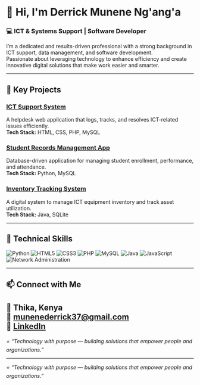 # 👋 Hi, I'm Derrick Munene Ng'ang'a 
### 💻 ICT & Systems Support | Software Developer  

I’m a dedicated and results-driven professional with a strong background in ICT support, data management, and software development.  
Passionate about leveraging technology to enhance efficiency and create innovative digital solutions that make work easier and smarter.

---

## 🚀 Key Projects

### [ICT Support System](https://github.com/derrickmunene/ict-support-system)
A helpdesk web application that logs, tracks, and resolves ICT-related issues efficiently.  
**Tech Stack:** HTML, CSS, PHP, MySQL  

### [Student Records Management App](https://github.com/derrickmunene/student-records-app)
Database-driven application for managing student enrollment, performance, and attendance.  
**Tech Stack:** Python, MySQL  

### [Inventory Tracking System](https://github.com/derrickmunene/inventory-tracker)
A digital system to manage ICT equipment inventory and track asset utilization.  
**Tech Stack:** Java, SQLite  

---

## 🧠 Technical Skills  

![Python](https://img.shields.io/badge/Python-3776AB?style=for-the-badge&logo=python&logoColor=white)
![HTML5](https://img.shields.io/badge/HTML5-E34F26?style=for-the-badge&logo=html5&logoColor=white)
![CSS3](https://img.shields.io/badge/CSS3-1572B6?style=for-the-badge&logo=css3&logoColor=white)
![PHP](https://img.shields.io/badge/PHP-777BB4?style=for-the-badge&logo=php&logoColor=white)
![MySQL](https://img.shields.io/badge/MySQL-4479A1?style=for-the-badge&logo=mysql&logoColor=white)
![Java](https://img.shields.io/badge/Java-ED8B00?style=for-the-badge&logo=openjdk&logoColor=white)
![JavaScript](https://img.shields.io/badge/JavaScript-F7DF1E?style=for-the-badge&logo=javascript&logoColor=black)
![Network Administration](https://img.shields.io/badge/Network_Admin-00599C?style=for-the-badge&logo=cisco&logoColor=white)

---

## 📫 Connect with Me

📍 Thika, Kenya  
📧 [munenederrick37@gmail.com](mailto:munenederrick37@gmail.com)  
💼 [LinkedIn](https://www.linkedin.com/in/derrick-ng-ang-a-8108b7259)   
---

⭐️ *“Technology with purpose — building solutions that empower people and organizations.”* 

---

⭐️ *“Technology with purpose — building solutions that empower people and organizations.”*  
